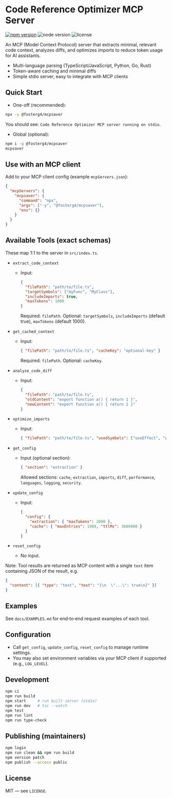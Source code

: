 # Code Reference Optimizer MCP Server

[![npm version](https://img.shields.io/npm/v/%40fosterg4%2Fmcpsaver.svg)](https://www.npmjs.com/package/@fosterg4/mcpsaver)
![node version](https://img.shields.io/badge/node-%3E%3D18-brightgreen)
![license](https://img.shields.io/badge/license-MIT-blue)

An MCP (Model Context Protocol) server that extracts minimal, relevant code context, analyzes diffs, and optimizes imports to reduce token usage for AI assistants.

- Multi-language parsing (TypeScript/JavaScript, Python, Go, Rust)
- Token-aware caching and minimal diffs
- Simple stdio server, easy to integrate with MCP clients

## Quick Start

- One-off (recommended):
```bash
npx -y @fosterg4/mcpsaver
```
You should see: `Code Reference Optimizer MCP server running on stdio`.

- Global (optional):
```bash
npm i -g @fosterg4/mcpsaver
mcpsaver
```

## Use with an MCP client

Add to your MCP client config (example `mcpServers.json`):
```json
{
  "mcpServers": {
    "mcpsaver": {
      "command": "npx",
      "args": ["-y", "@fosterg4/mcpsaver"],
      "env": {}
    }
  }
}
```

## Available Tools (exact schemas)

These map 1:1 to the server in `src/index.ts`.

- `extract_code_context`
  - Input:
    ```json
    {
      "filePath": "path/to/file.ts",
      "targetSymbols": ["myFunc", "MyClass"],
      "includeImports": true,
      "maxTokens": 1000
    }
    ```
    Required: `filePath`. Optional: `targetSymbols`, `includeImports` (default true), `maxTokens` (default 1000).

- `get_cached_context`
  - Input:
    ```json
    { "filePath": "path/to/file.ts", "cacheKey": "optional-key" }
    ```
    Required: `filePath`. Optional: `cacheKey`.

- `analyze_code_diff`
  - Input:
    ```json
    {
      "filePath": "path/to/file.ts",
      "oldContent": "export function a() { return 1 }",
      "newContent": "export function a() { return 2 }"
    }
    ```

- `optimize_imports`
  - Input:
    ```json
    { "filePath": "path/to/file.ts", "usedSymbols": ["useEffect", "useMemo"] }
    ```

- `get_config`
  - Input (optional section):
    ```json
    { "section": "extraction" }
    ```
    Allowed sections: `cache`, `extraction`, `imports`, `diff`, `performance`, `languages`, `logging`, `security`.

- `update_config`
  - Input:
    ```json
    {
      "config": {
        "extraction": { "maxTokens": 2000 },
        "cache": { "maxEntries": 1000, "ttlMs": 3600000 }
      }
    }
    ```

- `reset_config`
  - No input.

Note: Tool results are returned as MCP content with a single `text` item containing JSON of the result, e.g.
```json
{
  "content": [{ "type": "text", "text": "{\n  \"...\": true\n}" }]
}
```

## Examples

See `docs/EXAMPLES.md` for end‑to‑end request examples of each tool.

## Configuration

- Call `get_config`, `update_config`, `reset_config` to manage runtime settings.
- You may also set environment variables via your MCP client if supported (e.g., `LOG_LEVEL`).

## Development

```bash
npm ci
npm run build
npm start     # run built server (stdio)
npm run dev   # tsc --watch
npm test
npm run lint
npm run type-check
```

## Publishing (maintainers)

```bash
npm login
npm run clean && npm run build
npm version patch
npm publish --access public
```

## License

MIT — see `LICENSE`.